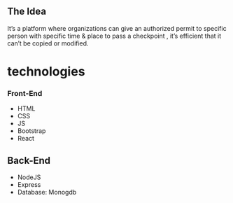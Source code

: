## The Idea 
It’s a platform where organizations can give an authorized permit to specific person with specific time & place to pass a checkpoint , it’s efficient that it can’t be copied or modified.


# technologies 

### Front-End 
- HTML
- CSS
- JS
- Bootstrap
- React


## Back-End
- NodeJS
- Express
- Database: Monogdb
